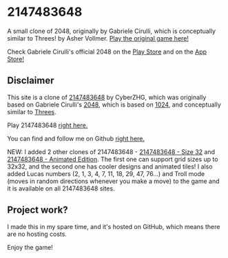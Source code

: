 # 2147483648
A small clone of 2048, originally by Gabriele Cirulli, which is conceptually similar to Threes! by Asher Vollmer.
[Play the original game here!](http://gabrielecirulli.github.io/2048/)

Check Gabriele Cirulli's official 2048 on the [Play Store](https://play.google.com/store/apps/details?id=com.gabrielecirulli.app2048) and on the [App Store!](https://itunes.apple.com/us/app/2048-by-gabriele-cirulli/id868076805)

## Disclaimer
This site is a clone of [2147483648](https://cyberzhg.github.io/2048/) by CyberZHG, which was originally based on Gabriele Cirulli's [2048](https://gabrielecirulli.github.io/2048/), which is based on [1024](https://play.google.com/store/apps/details?id=com.veewo.a1024), and conceptually similar to [Threes](https://asherv.com/threes/).

Play 2147483648 [right here.](theastronomer.github.io/2147483648/)

You can find and follow me on Github [right here.](https://github.com/theastronomer)

NEW: I added 2 other clones of 2147483648 - [2147483648 - Size 32](https://rawgit.com/TheAstronomer/2147483648/size32/index.html) and [2147483648 - Animated Edition](https://rawgit.com/TheAstronomer/2147483648/size32/index.html). The first one can support grid sizes up to 32x32, and the second one has cooler designs and animated tiles! I also added Lucas numbers (2, 1, 3, 4, 7, 11, 18, 29, 47, 76...) and Troll mode (moves in random directions whenever you make a move) to the game and it is available on all 2147483648 sites.

## Project work?
I made this in my spare time, and it's hosted on GitHub, which means there are no hosting costs.

Enjoy the game!

